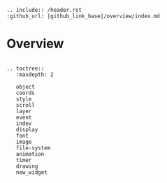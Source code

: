 ```eval_rst
.. include:: /header.rst 
:github_url: |github_link_base|/overview/index.md
```

# Overview


```eval_rst

.. toctree::
   :maxdepth: 2

   object
   coords
   style
   scroll
   layer
   event
   indev
   display
   font
   image
   file-system
   animation
   timer
   drawing
   new_widget
```

